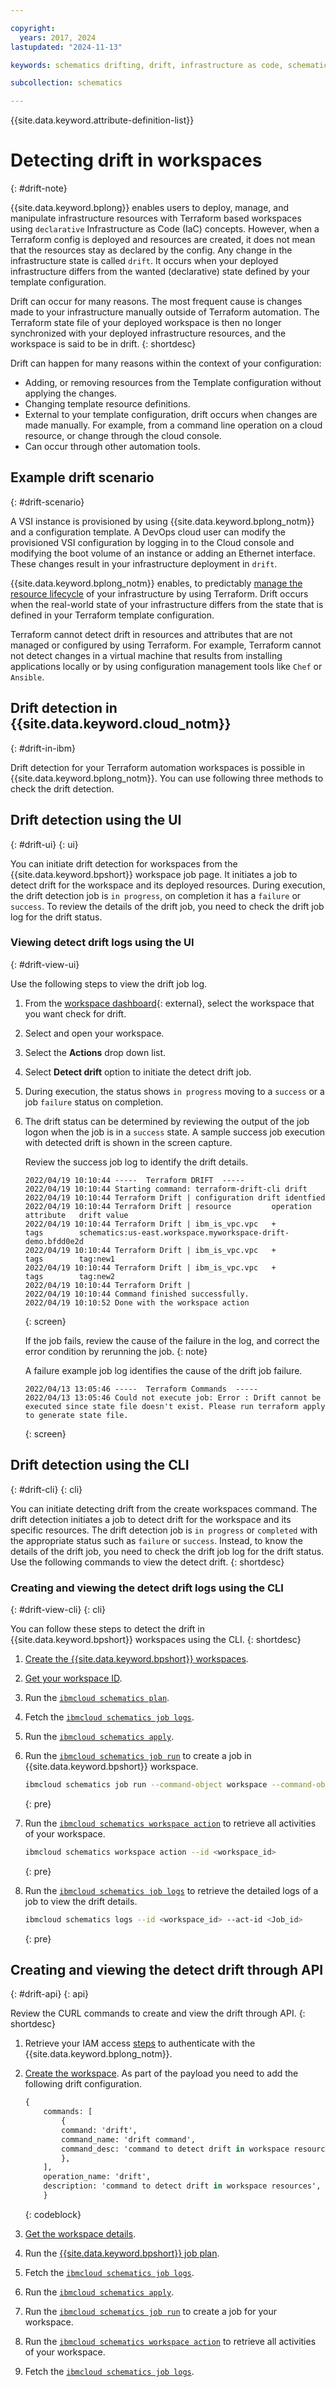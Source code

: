 ```yaml
---

copyright:
  years: 2017, 2024
lastupdated: "2024-11-13"

keywords: schematics drifting, drift, infrastructure as code, schematics workspace drift

subcollection: schematics

---
```


{{site.data.keyword.attribute-definition-list}}

# Detecting drift in workspaces
{: #drift-note}

{{site.data.keyword.bplong}} enables users to deploy, manage, and manipulate infrastructure resources with Terraform based workspaces using `declarative` Infrastructure as Code (IaC) concepts. However, when a Terraform config is deployed and resources are created, it does not mean that the resources stay as declared by the config. Any change in the infrastructure state is called `drift`. It occurs when your deployed infrastructure differs from the wanted (declarative) state defined by your template configuration.

Drift can occur for many reasons. The most frequent cause is changes made to your infrastructure manually outside of Terraform automation. The Terraform state file of your deployed workspace is then no longer synchronized with your deployed infrastructure resources, and the workspace is said to be in drift.
{: shortdesc}

Drift can happen for many reasons within the context of your configuration:

- Adding, or removing resources from the Template configuration without applying the changes. 
- Changing template resource definitions. 
- External to your template configuration, drift occurs when changes are made manually. For example, from a command line operation on a cloud resource, or change through the cloud console. 
- Can occur through other automation tools.

## Example drift scenario
{: #drift-scenario}

A VSI instance is provisioned by using {{site.data.keyword.bplong_notm}} and a configuration template. A DevOps cloud user can modify the provisioned VSI configuration by logging in to the Cloud console and modifying the boot volume of an instance or adding an Ethernet interface. These changes result in your infrastructure deployment in `drift`.

{{site.data.keyword.bplong_notm}} enables, to predictably [manage the resource lifecycle](/docs/schematics?topic=schematics-manage-lifecycle) of your infrastructure by using Terraform. Drift occurs when the real-world state of your infrastructure differs from the state that is defined in your Terraform template configuration. 

Terraform cannot detect drift in resources and attributes that are not managed or configured by using Terraform. For example, Terraform cannot not detect changes in a virtual machine that results from installing applications locally or by using configuration management tools like `Chef` or `Ansible`.

## Drift detection in {{site.data.keyword.cloud_notm}}
{: #drift-in-ibm}

Drift detection for your Terraform automation workspaces is possible in {{site.data.keyword.bplong_notm}}. You can use following three methods to check the drift detection.

## Drift detection using the UI
{: #drift-ui}
{: ui}

You can initiate drift detection for workspaces from the {{site.data.keyword.bpshort}} workspace job page. It initiates a job to detect drift for the workspace and its deployed resources. During execution, the drift detection job is `in progress`, on completion it has a `failure` or `success`. To review the details of the drift job, you need to check the drift job log for the drift status.

### Viewing detect drift logs using the UI
{: #drift-view-ui}

Use the following steps to view the drift job log.

1. From the [workspace dashboard](https://cloud.ibm.com/automation/schematics/terraform){: external}, select the workspace that you want check for drift. 
2. Select and open your workspace.
3. Select the **Actions** drop down list.
4. Select **Detect drift** option to initiate the detect drift job. 
5. During execution, the status shows `in progress` moving to a `success` or a job `failure` status on completion. 
6. The drift status can be determined by reviewing the output of the job logon when the job is in a `success` state. A sample success job execution with detected drift is shown in the screen capture.

    Review the success job log to identify the drift details.
    ```text
    2022/04/19 10:10:44 -----  Terraform DRIFT  -----
    2022/04/19 10:10:44 Starting command: terraform-drift-cli drift
    2022/04/19 10:10:44 Terraform Drift | configuration drift identfied
    2022/04/19 10:10:44 Terraform Drift | resource         operation   attribute   drift value
    2022/04/19 10:10:44 Terraform Drift | ibm_is_vpc.vpc   +           tags        schematics:us-east.workspace.myworkspace-drift-demo.bfdd0e2d
    2022/04/19 10:10:44 Terraform Drift | ibm_is_vpc.vpc   +           tags        tag:new1
    2022/04/19 10:10:44 Terraform Drift | ibm_is_vpc.vpc   +           tags        tag:new2
    2022/04/19 10:10:44 Terraform Drift |
    2022/04/19 10:10:44 Command finished successfully.
    2022/04/19 10:10:52 Done with the workspace action
    ```
    {: screen}

    If the job fails, review the cause of the failure in the log, and correct the error condition by rerunning the job.
    {: note}

    A failure example job log identifies the cause of the drift job failure.
    
    ```text
    2022/04/13 13:05:46 -----  Terraform Commands  -----
    2022/04/13 13:05:46 Could not execute job: Error : Drift cannot be executed since state file doesn't exist. Please run terraform apply to generate state file.
    ```
    {: screen}

## Drift detection using the CLI
{: #drift-cli}
{: cli}

You can initiate detecting drift from the create workspaces command. The drift detection initiates a job to detect drift for the workspace and its specific resources. The drift detection job is `in progress` or `completed` with the appropriate status such as `failure` or `success`. Instead, to know the details of the drift job, you need to check the drift job log for the drift status. Use the following commands to view the detect drift.
{: shortdesc}

### Creating and viewing the detect drift logs using the CLI
{: #drift-view-cli}
{: cli}

You can follow these steps to detect the drift in {{site.data.keyword.bpshort}} workspaces using the CLI.
{: shortdesc}

1. [Create the {{site.data.keyword.bpshort}} workspaces](/docs/schematics?topic=schematics-schematics-cli-reference#schematics-workspace-new).
2. [Get your workspace ID](/docs/schematics?topic=schematics-schematics-cli-reference#schematics-workspace-get).
3. Run the [`ibmcloud schematics plan`](/docs/schematics?topic=schematics-schematics-cli-reference#schematics-plan).
4. Fetch the [`ibmcloud schematics job logs`](/docs/schematics?topic=schematics-schematics-cli-reference#schematics-logs-job).
5. Run the [`ibmcloud schematics apply`](/docs/schematics?topic=schematics-schematics-cli-reference#schematics-apply).
6. Run the [`ibmcloud schematics job run`](/docs/schematics?topic=schematics-schematics-cli-reference#schematics-run-job) to create a job in {{site.data.keyword.bpshort}} workspace.

    ```sh
    ibmcloud schematics job run --command-object workspace --command-object-id <workspace_id> --command-name drift
    ```
    {: pre}

7. Run the [`ibmcloud schematics workspace action`](/docs/schematics?topic=schematics-schematics-cli-reference#schematics-workspace-action) to retrieve all activities of your workspace.

    ```sh
    ibmcloud schematics workspace action --id <workspace_id>
    ```
    {: pre}

8. Run the [`ibmcloud schematics job logs`](/docs/schematics?topic=schematics-schematics-cli-reference#schematics-logs-job) to retrieve the detailed logs of a job to view the drift details.

    ```sh
    ibmcloud schematics logs --id <workspace_id> --act-id <Job_id>
    ```
    {: pre}

## Creating and viewing the detect drift through API 
{: #drift-api}
{: api}

Review the CURL commands to create and view the drift through API.
{: shortdesc}

1. Retrieve your IAM access [steps](/docs/schematics?topic=schematics-setup-api#cs_api) to authenticate with the {{site.data.keyword.bplong_notm}}.
2. [Create the workspace](/apidocs/schematics/schematics#create-workspace). As part of the payload you need to add the following drift configuration.

    ```terraform
    {
        commands: [
            {
            command: 'drift',
            command_name: 'drift command',
            command_desc: 'command to detect drift in workspace resources',
            },
        ],
        operation_name: 'drift',
        description: 'command to detect drift in workspace resources',
        }
    ```
    {: codeblock}

3. [Get the workspace details](/apidocs/schematics/schematics#get-workspace).
4. Run the [{{site.data.keyword.bpshort}} job plan](/apidocs/schematics/schematics#plan-workspace-command).
5. Fetch the [`ibmcloud schematics job logs`](/apidocs/schematics/schematics#get-template-activity-log).
6. Run the [`ibmcloud schematics apply`](/apidocs/schematics/schematics#apply-workspace-command).
7. Run the [`ibmcloud schematics job run`](/apidocs/schematics/schematics#run-workspace-commands) to create a job for your workspace.
8. Run the [`ibmcloud schematics workspace action`](/apidocs/schematics/schematics#create-job) to retrieve all activities of your workspace.
9. Fetch the [`ibmcloud schematics job logs`](/apidocs/schematics/schematics#get-template-activity-log).
